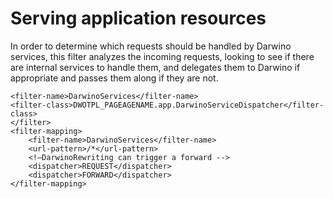 # Serving application resources
In order to determine which requests should be handled by Darwino services, this filter analyzes the incoming requests, looking to see if there are internal services to handle them, and delegates them to Darwino if appropriate and passes them along if they are not.

```
<filter-name>DarwinoServices</filter-name>
<filter-class>DWOTPL_PAGEAGENAME.app.DarwinoServiceDispatcher</filter-class>
</filter>
<filter-mapping>
	<filter-name>DarwinoServices</filter-name>	
	<url-pattern>/*</url-pattern>
	<!—DarwinoRewriting can trigger a forward -->
	<dispatcher>REQUEST</dispatcher>
	<dispatcher>FORWARD</dispatcher>
</filter-mapping>
```

